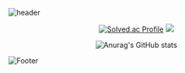 
![header](https://capsule-render.vercel.app/api?type=waving&color=timeGradient&height=200&section=header&text=Hello!%20Welcome%20to%20yeeun's%20GitHub!&fontSize=37)

<div align="center">

[![Solved.ac Profile](http://mazassumnida.wtf/api/v2/generate_badge?boj=dpdms9621)](https://solved.ac/dpdms9621)
<img src="http://mazandi.herokuapp.com/api?handle=dpdms9621&theme=cold"/>
  
![Anurag's GitHub stats](https://github-readme-stats.vercel.app/api?username=yeanggu&show_icons=true&theme=radical)


<!--
[![Top Langs](https://github-readme-stats.vercel.app/api/top-langs/?username=yeanggu&layout=compact)](https://github.com/yeanggu/github-readme-stats)
-->
  
</div>

![Footer](https://capsule-render.vercel.app/api?type=waving&color=timeGradient&height=80&section=footer&fontSize=70)
